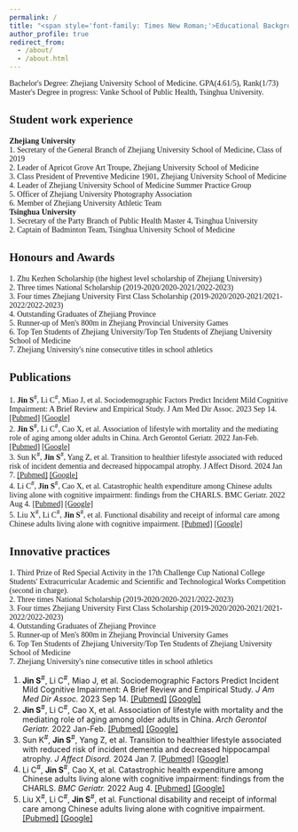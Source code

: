 ```yaml
---
permalink: /
title: "<span style='font-family: Times New Roman;'>Educational Background</span>"
author_profile: true
redirect_from: 
  - /about/
  - /about.html
---
```


<p style="font-family: Times New Roman; text-align: justify;">
Bachelor's Degree: Zhejiang University School of Medicine. GPA(4.61/5), Rank(1/73)<br>
Master's Degree in progress: Vanke School of Public Health, Tsinghua University.
</p>

<span style='font-family: Times New Roman;'>Student work experience</span>
------
**<span style='font-family: Times New Roman;'>Zhejiang University</span>**  
<span style='font-family: Times New Roman;'>1. Secretary of the General Branch of Zhejiang University School of Medicine, Class of 2019</span>  
<span style='font-family: Times New Roman;'>2. Leader of Apricot Grove Art Troupe, Zhejiang University School of Medicine</span>  
<span style='font-family: Times New Roman;'>3. Class President of Preventive Medicine 1901, Zhejiang University School of Medicine</span>  
<span style='font-family: Times New Roman;'>4. Leader of Zhejiang University School of Medicine Summer Practice Group</span>  
<span style='font-family: Times New Roman;'>5. Officer of Zhejiang University Photography Association</span>  
<span style='font-family: Times New Roman;'>6. Member of Zhejiang University Athletic Team</span>  
**<span style='font-family: Times New Roman;'>Tsinghua University</span>**  
<span style='font-family: Times New Roman;'>1. Secretary of the Party Branch of Public Health Master 4, Tsinghua University</span>  
<span style='font-family: Times New Roman;'>2. Captain of Badminton Team, Tsinghua University School of Medicine</span>  

<span style='font-family: Times New Roman;'>Honours and Awards</span>
------
<span style='font-family: Times New Roman;'>1. Zhu Kezhen Scholarship (the highest level scholarship of Zhejiang University)</span>  
<span style='font-family: Times New Roman;'>2. Three times National Scholarship (2019-2020/2020-2021/2022-2023)</span>  
<span style='font-family: Times New Roman;'>3. Four times Zhejiang University First Class Scholarship (2019-2020/2020-2021/2021-2022/2022-2023)</span>  
<span style='font-family: Times New Roman;'>4. Outstanding Graduates of Zhejiang Province</span>  
<span style='font-family: Times New Roman;'>5. Runner-up of Men's 800m in Zhejiang Provincial University Games</span>  
<span style='font-family: Times New Roman;'>6. Top Ten Students of Zhejiang University/Top Ten Students of Zhejiang University School of Medicine</span>  
<span style='font-family: Times New Roman;'>7. Zhejiang University's nine consecutive titles in school athletics</span>  

<span style='font-family: Times New Roman;'>Publications</span>
------
<span style='font-family: Times New Roman;'>1. <b>Jin S</b><sup>#</sup>, Li C<sup>#</sup>, Miao J, et al. Sociodemographic Factors Predict Incident Mild Cognitive Impairment: A Brief Review and Empirical Study. J Am Med Dir Assoc. 2023 Sep 14. [[Pubmed]](https://pubmed.ncbi.nlm.nih.gov/37716705/) [[Google]](https://www.sciencedirect.com/science/article/abs/pii/S1525861023007272)</span>  
<span style='font-family: Times New Roman;'>2. <b>Jin S</b><sup>#</sup>, Li C<sup>#</sup>, Cao X, et al. Association of lifestyle with mortality and the mediating role of aging among older adults in China. Arch Gerontol Geriatr. 2022 Jan-Feb. [[Pubmed]](https://pubmed.ncbi.nlm.nih.gov/34741896/) [[Google]](https://www.sciencedirect.com/science/article/abs/pii/S0167494321002223?via%3Dihub)</span>  
<span style='font-family: Times New Roman;'>3. Sun K<sup>#</sup>, <b>Jin S</b><sup>#</sup>, Yang Z, et al. Transition to healthier lifestyle associated with reduced risk of incident dementia and decreased hippocampal atrophy. J Affect Disord. 2024 Jan 7. [[Pubmed]](https://pubmed.ncbi.nlm.nih.gov/38195008/) [[Google]](https://www.sciencedirect.com/science/article/abs/pii/S016503272400017X?via%3Dihub)</span>  
<span style='font-family: Times New Roman;'>4. Li C<sup>#</sup>, <b>Jin S</b><sup>#</sup>, Cao X, et al. Catastrophic health expenditure among Chinese adults living alone with cognitive impairment: findings from the CHARLS. BMC Geriatr. 2022 Aug 4. [[Pubmed]](https://pubmed.ncbi.nlm.nih.gov/35922775/) [[Google]](https://bmcgeriatr.biomedcentral.com/articles/10.1186/s12877-022-03341-8)</span>  
<span style='font-family: Times New Roman;'>5. Liu X<sup>#</sup>, Li C<sup>#</sup>, <b>Jin S</b><sup>#</sup>, et al. Functional disability and receipt of informal care among Chinese adults living alone with cognitive impairment. [[Pubmed]](https://pubmed.ncbi.nlm.nih.gov/38876449/) [[Google]](https://www.sciencedirect.com/science/article/pii/S0531556524001323?via%3Dihub)</span>  

<span style='font-family: Times New Roman;'>Innovative practices</span>
------
<span style='font-family: Times New Roman;'>1. Third Prize of Red Special Activity in the 17th Challenge Cup National College Students' Extracurricular Academic and Scientific and Technological Works Competition (second in charge). </span>  
<span style='font-family: Times New Roman;'>2. Three times National Scholarship (2019-2020/2020-2021/2022-2023)</span>  
<span style='font-family: Times New Roman;'>3. Four times Zhejiang University First Class Scholarship (2019-2020/2020-2021/2021-2022/2022-2023)</span>  
<span style='font-family: Times New Roman;'>4. Outstanding Graduates of Zhejiang Province</span>  
<span style='font-family: Times New Roman;'>5. Runner-up of Men's 800m in Zhejiang Provincial University Games</span>  
<span style='font-family: Times New Roman;'>6. Top Ten Students of Zhejiang University/Top Ten Students of Zhejiang University School of Medicine</span>  
<span style='font-family: Times New Roman;'>7. Zhejiang University's nine consecutive titles in school athletics</span>  





<ol>
  <li>
    <b>Jin S</b><sup>#</sup>, Li C<sup>#</sup>, Miao J, et al. Sociodemographic Factors Predict Incident Mild Cognitive Impairment: A Brief Review and Empirical Study. 
    <i>J Am Med Dir Assoc.</i> 2023 Sep 14. 
    <a href="https://pubmed.ncbi.nlm.nih.gov/37716705/">[Pubmed]</a> 
    <a href="https://www.sciencedirect.com/science/article/abs/pii/S1525861023007272">[Google]</a>
  </li>
  <li>
    <b>Jin S</b><sup>#</sup>, Li C<sup>#</sup>, Cao X, et al. Association of lifestyle with mortality and the mediating role of aging among older adults in China. 
    <i>Arch Gerontol Geriatr.</i> 2022 Jan-Feb. 
    <a href="https://pubmed.ncbi.nlm.nih.gov/34741896/">[Pubmed]</a> 
    <a href="https://www.sciencedirect.com/science/article/abs/pii/S0167494321002223?via%3Dihub">[Google]</a>
  </li>
  <li>
    Sun K<sup>#</sup>, <b>Jin S</b><sup>#</sup>, Yang Z, et al. Transition to healthier lifestyle associated with reduced risk of incident dementia and decreased hippocampal atrophy. 
    <i>J Affect Disord.</i> 2024 Jan 7. 
    <a href="https://pubmed.ncbi.nlm.nih.gov/38195008/">[Pubmed]</a> 
    <a href="https://www.sciencedirect.com/science/article/abs/pii/S016503272400017X?via%3Dihub">[Google]</a>
  </li>
  <li>
    Li C<sup>#</sup>, <b>Jin S</b><sup>#</sup>, Cao X, et al. Catastrophic health expenditure among Chinese adults living alone with cognitive impairment: findings from the CHARLS. 
    <i>BMC Geriatr.</i> 2022 Aug 4. 
    <a href="https://pubmed.ncbi.nlm.nih.gov/35922775/">[Pubmed]</a> 
    <a href="https://bmcgeriatr.biomedcentral.com/articles/10.1186/s12877-022-03341-8">[Google]</a>
  </li>
  <li>
    Liu X<sup>#</sup>, Li C<sup>#</sup>, <b>Jin S</b><sup>#</sup>, et al. Functional disability and receipt of informal care among Chinese adults living alone with cognitive impairment. 
    <a href="https://pubmed.ncbi.nlm.nih.gov/38876449/">[Pubmed]</a> 
    <a href="https://www.sciencedirect.com/science/article/pii/S0531556524001323?via%3Dihub">[Google]</a>
  </li>
</ol>



